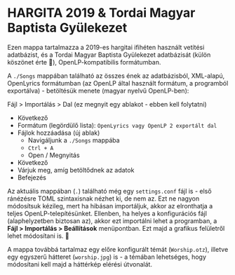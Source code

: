 # HARGITA 2019 & Tordai Magyar Baptista Gyülekezet

Ezen mappa tartalmazza a 2019-es hargitai ifihéten használt vetítési adatbázist, és a Tordai Magyar Baptista Gyülekezet adatbázisát (külön köszönet érte 🙂), OpenLP-kompatibilis formátumban.

A `./Songs` mappában található az összes ének az adatbázisból, XML-alapú, OpenLyrics formátumban (az OpenLP által használt formátum, a programból exportálva) - betöltésük menete (magyar nyelvű OpenLP-ben):

Fájl > Importálás > Dal (ez megnyit egy ablakot - ebben kell folytatni)
  - Következő
  - Formátum (legördülő lista): `OpenLyrics vagy OpenLP 2 exportált dal`
  - Fájlok hozzáadása (új ablak)
    - Navigáljunk a `./Songs` mappába
    - `Ctrl + A`
    - Open / Megnyitás
  - Következő
  - Várjuk meg, amíg betöltődnek az adatok
  - Befejezés

Az aktuális mappában (`.`) található még egy `settings.conf` fájl is - első ránézésre TOML szintaxisnak nézhet ki, de nem az. Ezt ne nagyon módosítsuk kézileg, mert ha hibásan importáljuk, akkor az elronthatja a teljes OpenLP-telepítésünket. Ellenben, ha helyes a konfigurációs fájl (alaphelyzetben biztosan az), akkor ezt importálni lehet a programban, a **Fájl > Importálás > Beállítások** menüpontban. Ezt majd a grafikus felületről lehet módosítani is. 🙂

A mappa továbbá tartalmaz egy előre konfigurált témát (`Worship.otz`), illetve egy egyszerű hátteret (`worship.jpg`) is - a témában lehetséges, hogy módosítani kell majd a háttérkép elérési útvonalát.